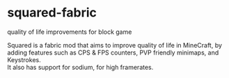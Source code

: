 # squared-fabric
 quality of life improvements for block game

Squared is a fabric mod that aims to improve quality of life in MineCraft, by adding features such as CPS & FPS counters, PVP friendly minimaps, and Keystrokes.  
It also has support for sodium, for high framerates.